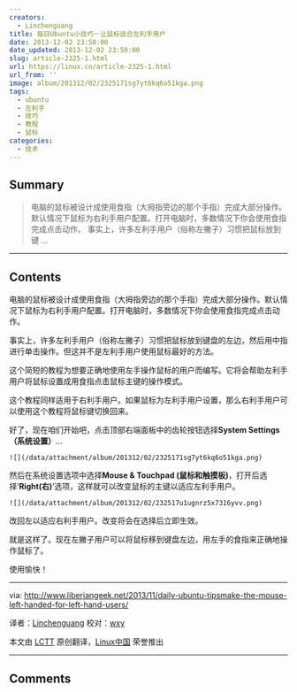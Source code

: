 ```yaml
---
creators:
  - Linchenguang
title: 每日Ubuntu小技巧－让鼠标适合左利手用户
date: 2013-12-02 23:50:00
date_updated: 2013-12-02 23:50:00
slug: article-2325-1.html
url: https://linux.cn/article-2325-1.html
url_from: ''
image: album/201312/02/2325171sg7yt6kq6o51kga.png
tags:
  - ubuntu
  - 左利手
  - 技巧
  - 教程
  - 鼠标
categories:
  - 技术
---
```


## Summary

> 电脑的鼠标被设计成使用食指（大拇指旁边的那个手指）完成大部分操作。默认情况下鼠标为右利手用户配置。打开电脑时，多数情况下你会使用食指完成点击动作。
> 事实上，许多左利手用户（俗称左撇子）习惯把鼠标放到键  ...

***

<!-- more -->

## Contents

电脑的鼠标被设计成使用食指（大拇指旁边的那个手指）完成大部分操作。默认情况下鼠标为右利手用户配置。打开电脑时，多数情况下你会使用食指完成点击动作。

事实上，许多左利手用户（俗称左撇子）习惯把鼠标放到键盘的左边，然后用中指进行单击操作。但这并不是左利手用户使用鼠标最好的方法。

这个简短的教程为想要正确地使用左手操作鼠标的用户而编写。它将会帮助左利手用户将鼠标设置成用食指点击鼠标主键的操作模式。

这个教程同样适用于右利手用户。如果鼠标为左利手用户设置，那么右利手用户可以使用这个教程将鼠标键切换回来。

好了，现在咱们开始吧，点击顶部右端面板中的齿轮按钮选择**System Settings（系统设置）**...

`![](/data/attachment/album/201312/02/2325171sg7yt6kq6o51kga.png)`

然后在系统设置选项中选择**Mouse & Touchpad (鼠标和触摸板)**，打开后选择‘**Right(右)**’选项，这样就可以改变鼠标的主键以适应左利手用户。

`![](/data/attachment/album/201312/02/232517u1ugnrz5x7316yvv.png)`

改回左以适应右利手用户。改变将会在选择后立即生效。

就是这样了。现在左撇子用户可以将鼠标移到键盘左边，用左手的食指来正确地操作鼠标了。

使用愉快！

---

via: <http://www.liberiangeek.net/2013/11/daily-ubuntu-tipsmake-the-mouse-left-handed-for-left-hand-users/>

译者：[Linchenguang](https://github.com/Linchenguang) 校对：[wxy](https://github.com/wxy)

本文由 [LCTT](https://github.com/LCTT/TranslateProject) 原创翻译，[Linux中国](https://linux.cn/) 荣誉推出

***

## Comments

